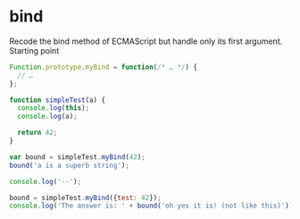 # bind

Recode the bind method of ECMAScript but handle only its first argument.
Starting point

```js
Function.prototype.myBind = function(/* … */) {
  // …
};

function simpleTest(a) {
  console.log(this);
  console.log(a);

  return 42;
}

var bound = simpleTest.myBind(42);
bound('a is a superb string');

console.log('--');

bound = simpleTest.myBind({test: 42});
console.log('The answer is: ' + bound('oh yes it is! (not like this)'));
```
